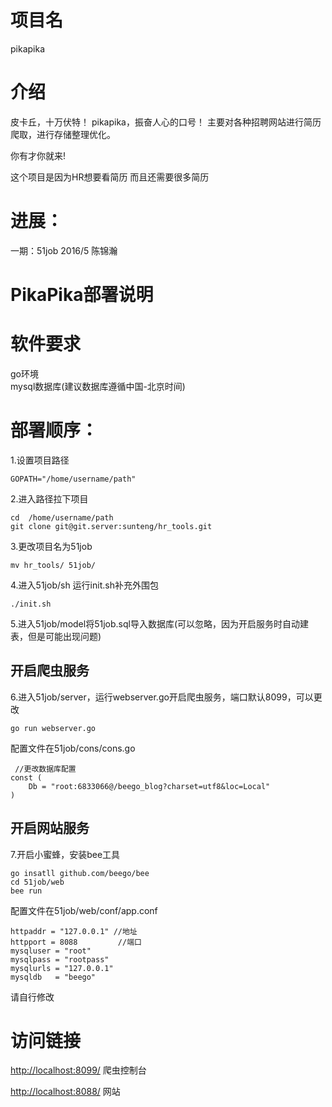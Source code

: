 # 项目名
pikapika

# 介绍
皮卡丘，十万伏特！
pikapika，振奋人心的口号！
主要对各种招聘网站进行简历爬取，进行存储整理优化。

你有才你就来!

这个项目是因为HR想要看简历
而且还需要很多简历


# 进展：
一期：51job  2016/5 陈锦瀚

# PikaPika部署说明

# 软件要求
go环境  
mysql数据库(建议数据库遵循中国-北京时间)

# 部署顺序：
1.设置项目路径

	GOPATH="/home/username/path"

2.进入路径拉下项目

	cd  /home/username/path
	git clone git@git.server:sunteng/hr_tools.git

3.更改项目名为51job

	mv hr_tools/ 51job/

4.进入51job/sh 运行init.sh补充外围包

	./init.sh

5.进入51job/model将51job.sql导入数据库(可以忽略，因为开启服务时自动建表，但是可能出现问题)


##  开启爬虫服务
6.进入51job/server，运行webserver.go开启爬虫服务，端口默认8099，可以更改
 	
 	go run webserver.go
 	
 配置文件在51job/cons/cons.go

	 //更改数据库配置
	const (
		Db = "root:6833066@/beego_blog?charset=utf8&loc=Local"
	)

## 开启网站服务
 7.开启小蜜蜂，安装bee工具

	go insatll github.com/beego/bee
 	cd 51job/web
 	bee run

配置文件在51job/web/conf/app.conf
	
	httpaddr = "127.0.0.1" //地址
	httpport = 8088         //端口
	mysqluser = "root"   
	mysqlpass = "rootpass"
	mysqlurls = "127.0.0.1"
	mysqldb   = "beego"

请自行修改

# 访问链接
[http://localhost:8099/](http://localhost:8099/) 爬虫控制台

[http://localhost:8088/](http://localhost:8088/) 网站

